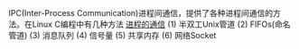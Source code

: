 IPC(Inter-Process Communication)进程间通信，提供了各种进程间通信的方法。在Linux C编程中有几种方法
[进程的通信](../考研/408/操作系统/进程的通信.md)
(1) 半双工Unix管道
(2) FIFOs(命名管道)
(3) 消息队列
(4) 信号量
(5) 共享内存
(6) 网络Socket